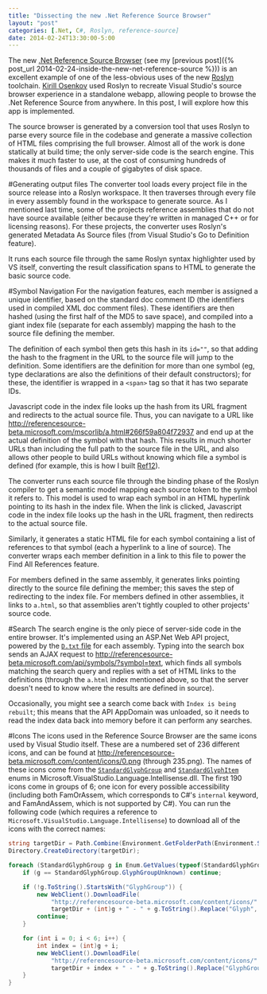 ```yaml
---
title: "Dissecting the new .Net Reference Source Browser"
layout: "post"
categories: [.Net, C#, Roslyn, reference-source]
date: 2014-02-24T13:30:00-5:00
---
```


The new [.Net Reference Source Browser](http://referencesource-beta.microsoft.com/) (see my [previous post]({% post_url 2014-02-24-inside-the-new-net-reference-source %})) is an excellent example of one of the less-obvious uses of the new [Roslyn](http://msdn.com/roslyn) toolchain.  [Kirill Osenkov](https://twitter.com/KirillOsenkov) used Roslyn to recreate Visual Studio's source browser experience in a standalone webapp, allowing people to browse the .Net Reference Source from anywhere.  In this post, I will explore how this app is implemented.

The source browser is generated by a conversion tool that uses Roslyn to parse every source file in the codebase and generate a massive collection of HTML files comprising the full browser.  Almost all of the work is done statically at build time; the only server-side code is the search engine.  This makes it much faster to use, at the cost of consuming hundreds of thousands of files and a couple of gigabytes of disk space.

#Generating output files
The converter tool loads every project file in the source release into a Roslyn workspace.  It then traverses through every file in every assembly found in the workspace to generate source.  As I mentioned last time, some of the projects reference assemblies that do not have source available (either because they're written in managed C++ or for licensing reasons).  For these projects, the converter uses Roslyn's generated Metadata As Source files (from Visual Studio's Go to Definition feature).

It runs each source file through the same Roslyn syntax highlighter used by VS itself, converting the result classification spans to HTML to generate the basic source code.

#Symbol Navigation
For the navigation features, each member is assigned a unique identifier, based on the standard doc comment ID (the identifiers used in compiled XML doc comment files).   These identifiers are then hashed (using the first half of the MD5 to save space), and compiled into a giant index file (separate for each assembly) mapping the hash to the source file defining the member. 

The definition of each symbol then gets this hash in its `id=""`, so that adding the hash to the fragment in the URL to the source file will jump to the definition.  Some identifiers are the definition for more than one symbol (eg, type declarations are also the definitions of their default constructors); for these, the identifier is wrapped in a `<span>` tag so that it has two separate IDs.

Javascript code in the index file looks up the hash from its URL fragment and redirects to the actual source file.  Thus, you can navigate to a URL like http://referencesource-beta.microsoft.com/mscorlib/a.html#266f59a804f72937 and end up at the actual definition of the symbol with that hash.  This results in much shorter URLs than including the full path to the source file in the URL, and also allows other people to build URLs without knowing which file a symbol is defined (for example, this is how I built [Ref12](https://github.com/SLaks/Ref12)).  

The converter runs each source file through the binding phase of the Roslyn compiler to get a semantic model mapping each source token to the symbol it refers to.  This model is used to wrap each symbol in an HTML hyperlink pointing to its hash in the index file.  When the link is clicked, Javascript code in the index file looks up the hash in the URL fragment, then redirects to the actual source file.


Similarly, it generates a static HTML file for each symbol containing a list of references to that symbol (each a hyperlink to a line of source).  The converter wraps each member definition in a link to this file to power the Find All References feature.

For members defined in the same assembly, it generates links pointing directly to the source file defining the member; this saves the step of redirecting to the index file.  For members defined in other assemblies, it links to `a.html`, so that assemblies aren't tightly coupled to other projects' source code.

#Search
The search engine is the only piece of server-side code in the entire browser.  It's implemented using an ASP.Net Web API project, powered by the [`D.txt` file](http://referencesource-beta.microsoft.com/System.Core/d.txt) for each assembly.  Typing into the search box sends an AJAX request to http://referencesource-beta.microsoft.com/api/symbols/?symbol=text, which finds all symbols matching the search query and replies with a set of HTML links to the definitions (through the `a.html` index mentioned above, so that the server doesn't need to know where the results are defined in source).

Occasionally, you might see a search come back with `Index is being rebuilt`; this means that the API AppDomain was unloaded, so it needs to read the index data back into memory before it can perform any searches.

#Icons
The icons used in the Reference Source Browser are the same icons used by Visual Studio itself.  These are a numbered set of 236 different icons, and can be found at http://referencesource-beta.microsoft.com/content/icons/0.png (through 235.png).  The names of these icons come from the [`StandardGlyphGroup`](http://msdn.microsoft.com/en-us/library/vstudio/microsoft.visualstudio.language.intellisense.standardglyphgroup) and [`StandardGlyphItem`](http://msdn.microsoft.com/en-us/library/vstudio/microsoft.visualstudio.language.intellisense.standardglyphitem) enums in Microsoft.VisualStudio.Language.Intellisense.dll.  The first 190 icons come in groups of 6; one icon for every possible accessibility (including both FamOrAssem, which corresponds to C#'s `internal` keyword, and FamAndAssem, which is not supported by C#).
You can run the following code (which requires a reference to `Microsoft.VisualStudio.Language.Intellisense`) to download all of the icons with the correct names:

```csharp
string targetDir = Path.Combine(Environment.GetFolderPath(Environment.SpecialFolder.MyPictures), @"Visual Studio Glyphs\");
Directory.CreateDirectory(targetDir);

foreach (StandardGlyphGroup g in Enum.GetValues(typeof(StandardGlyphGroup))) {
	if (g == StandardGlyphGroup.GlyphGroupUnknown) continue;

	if (!g.ToString().StartsWith("GlyphGroup")) {
		new WebClient().DownloadFile(
			"http://referencesource-beta.microsoft.com/content/icons/" + (int)g + ".png",
			targetDir + (int)g + " - " + g.ToString().Replace("Glyph", "") + ".png");
		continue;
	}

	for (int i = 0; i < 6; i++) {
		int index = (int)g + i;
		new WebClient().DownloadFile(
			"http://referencesource-beta.microsoft.com/content/icons/" + index + ".png",
			targetDir + index + " - " + g.ToString().Replace("GlyphGroup", "") + "-" + ((StandardGlyphItem)i).ToString().Replace("GlyphItem", "") + ".png");
	}
}
```